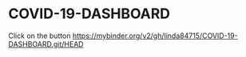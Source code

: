 # COVID-19-DASHBOARD

Click on the button
https://mybinder.org/v2/gh/linda84715/COVID-19-DASHBOARD.git/HEAD
